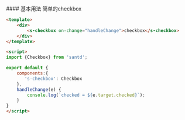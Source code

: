 <text lang="cn">
#### 基本用法
简单的checkbox
</text>

```html
<template>
    <div>
        <s-checkbox on-change="handleChange">checkbox</s-checkbox>
    </div>
</template>

<script>
import {Checkbox} from 'santd';

export default {
    components:{
       's-checkbox': Checkbox
    },
    handleChange(e) {
        console.log(`checked = ${e.target.checked}`);
    }
}
</script>
```

